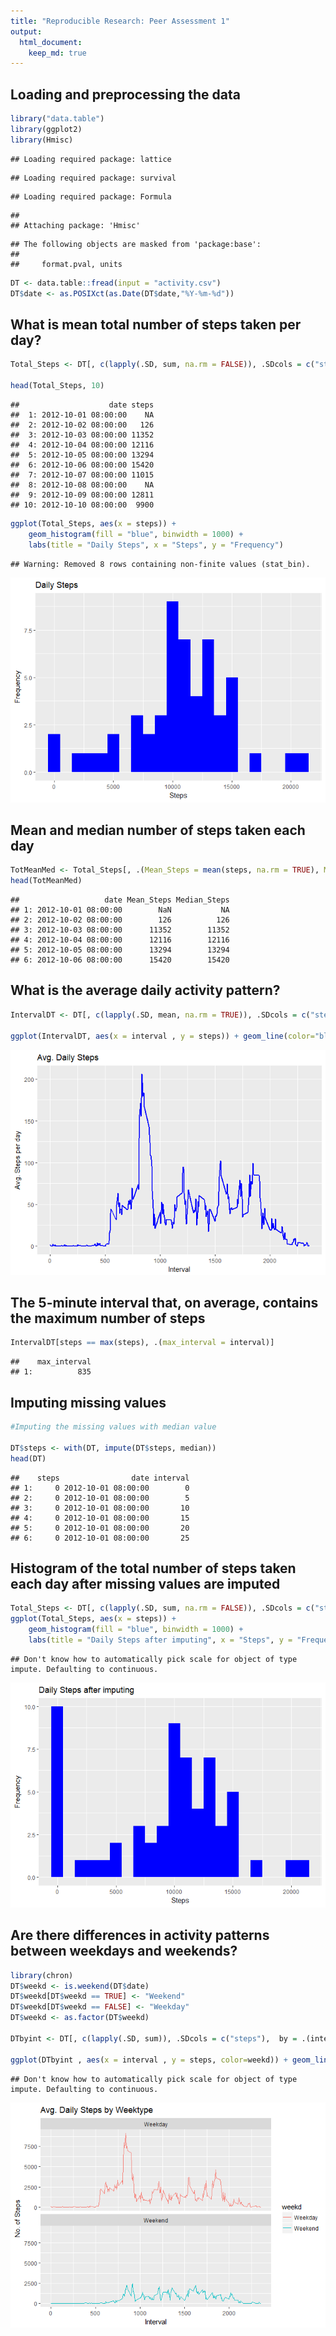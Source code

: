 ```yaml
---
title: "Reproducible Research: Peer Assessment 1"
output: 
  html_document:
    keep_md: true
---
```



## Loading and preprocessing the data

```r
library("data.table")
library(ggplot2)
library(Hmisc)
```

```
## Loading required package: lattice
```

```
## Loading required package: survival
```

```
## Loading required package: Formula
```

```
## 
## Attaching package: 'Hmisc'
```

```
## The following objects are masked from 'package:base':
## 
##     format.pval, units
```

```r
DT <- data.table::fread(input = "activity.csv")
DT$date <- as.POSIXct(as.Date(DT$date,"%Y-%m-%d"))
```

## What is mean total number of steps taken per day?

```r
Total_Steps <- DT[, c(lapply(.SD, sum, na.rm = FALSE)), .SDcols = c("steps"), by = .(date)] 

head(Total_Steps, 10)
```

```
##                    date steps
##  1: 2012-10-01 08:00:00    NA
##  2: 2012-10-02 08:00:00   126
##  3: 2012-10-03 08:00:00 11352
##  4: 2012-10-04 08:00:00 12116
##  5: 2012-10-05 08:00:00 13294
##  6: 2012-10-06 08:00:00 15420
##  7: 2012-10-07 08:00:00 11015
##  8: 2012-10-08 08:00:00    NA
##  9: 2012-10-09 08:00:00 12811
## 10: 2012-10-10 08:00:00  9900
```

```r
ggplot(Total_Steps, aes(x = steps)) +
    geom_histogram(fill = "blue", binwidth = 1000) +
    labs(title = "Daily Steps", x = "Steps", y = "Frequency")
```

```
## Warning: Removed 8 rows containing non-finite values (stat_bin).
```

![](PA1_template_files/figure-html/unnamed-chunk-2-1.png)<!-- -->

## Mean and median number of steps taken each day

```r
TotMeanMed <- Total_Steps[, .(Mean_Steps = mean(steps, na.rm = TRUE), Median_Steps = median(steps, na.rm = TRUE)),by=.(date)]
head(TotMeanMed)
```

```
##                   date Mean_Steps Median_Steps
## 1: 2012-10-01 08:00:00        NaN           NA
## 2: 2012-10-02 08:00:00        126          126
## 3: 2012-10-03 08:00:00      11352        11352
## 4: 2012-10-04 08:00:00      12116        12116
## 5: 2012-10-05 08:00:00      13294        13294
## 6: 2012-10-06 08:00:00      15420        15420
```

## What is the average daily activity pattern?

```r
IntervalDT <- DT[, c(lapply(.SD, mean, na.rm = TRUE)), .SDcols = c("steps"), by = .(interval)] 

ggplot(IntervalDT, aes(x = interval , y = steps)) + geom_line(color="blue", size=1) + labs(title = "Avg. Daily Steps", x = "Interval", y = "Avg. Steps per day")
```

![](PA1_template_files/figure-html/unnamed-chunk-4-1.png)<!-- -->

## The 5-minute interval that, on average, contains the maximum number of steps

```r
IntervalDT[steps == max(steps), .(max_interval = interval)]
```

```
##    max_interval
## 1:          835
```

## Imputing missing values

```r
#Imputing the missing values with median value

DT$steps <- with(DT, impute(DT$steps, median))
head(DT)
```

```
##    steps                date interval
## 1:     0 2012-10-01 08:00:00        0
## 2:     0 2012-10-01 08:00:00        5
## 3:     0 2012-10-01 08:00:00       10
## 4:     0 2012-10-01 08:00:00       15
## 5:     0 2012-10-01 08:00:00       20
## 6:     0 2012-10-01 08:00:00       25
```
## Histogram of the total number of steps taken each day after missing values are imputed

```r
Total_Steps <- DT[, c(lapply(.SD, sum, na.rm = FALSE)), .SDcols = c("steps"), by = .(date)] 
ggplot(Total_Steps, aes(x = steps)) +
    geom_histogram(fill = "blue", binwidth = 1000) +
    labs(title = "Daily Steps after imputing", x = "Steps", y = "Frequency")
```

```
## Don't know how to automatically pick scale for object of type impute. Defaulting to continuous.
```

![](PA1_template_files/figure-html/unnamed-chunk-7-1.png)<!-- -->

## Are there differences in activity patterns between weekdays and weekends?

```r
library(chron)
DT$weekd <- is.weekend(DT$date)
DT$weekd[DT$weekd == TRUE] <- "Weekend"
DT$weekd[DT$weekd == FALSE] <- "Weekday"
DT$weekd <- as.factor(DT$weekd)

DTbyint <- DT[, c(lapply(.SD, sum)), .SDcols = c("steps"),  by = .(interval,weekd)]

ggplot(DTbyint , aes(x = interval , y = steps, color=weekd)) + geom_line() + labs(title = "Avg. Daily Steps by Weektype", x = "Interval", y = "No. of Steps") + facet_wrap(~weekd , ncol = 1, nrow=2)
```

```
## Don't know how to automatically pick scale for object of type impute. Defaulting to continuous.
```

![](PA1_template_files/figure-html/unnamed-chunk-8-1.png)<!-- -->

